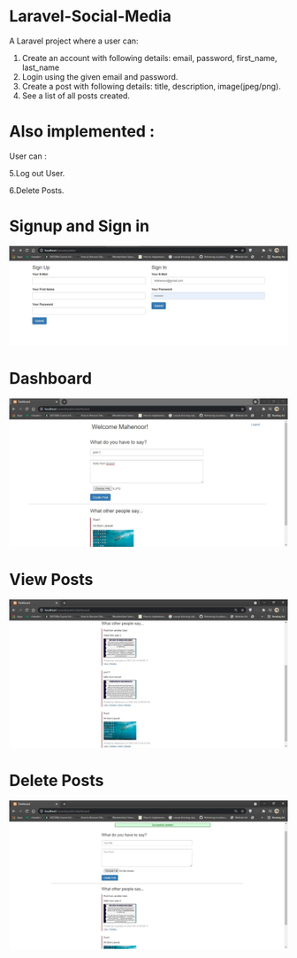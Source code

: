 # Laravel-Social-Media
A Laravel project where a user can: 
1. Create an account with following details: email, password, first_name, last_name 
2. Login using the given email and password.
3. Create a post with following details: title, description, image(jpeg/png).
4. See a list of all posts created.

# Also implemented :
User can :

5.Log out User.

6.Delete Posts.

# Signup and Sign in
<img src="images/signin.JPG">

# Dashboard
<img src="images/dashboard.JPG">

# View Posts
<img src="images/posts.JPG">

# Delete Posts
<img src="images/deletepost.JPG">
